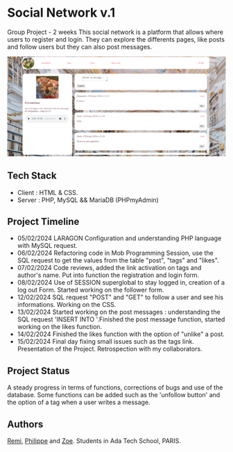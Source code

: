 # Social Network v.1 
Group Project - 2 weeks
This social network is a platform that allows where users to register and login. They can explore the differents pages, like posts and follow users but they can also post messages.

![Alt website screenshot-img](screenshot.png)


## Tech Stack
- Client : HTML & CSS.
- Server : PHP, MySQL && MariaDB (PHPmyAdmin)

## Project Timeline 
- 05/02/2024 LARAGON Configuration and understanding PHP language with MySQL request. 
- 06/02/2024 Refactoring code in Mob Programming Session, use the SQL request to get the values from the table "post", "tags" and "likes". 
- 07/02/2024 Code reviews, added the link activation on tags and author's name. Put into function the registration and login form. 
- 08/02/2024 Use of SESSION superglobal to stay logged in, creation of a log out Form. Started working on the follower form.
- 12/02/2024 SQL request "POST" and "GET" to follow a user and see his informations. Working on the CSS. 
- 13/02/2024 Started working on the post messages : understanding the SQL request 'INSERT INTO '.Finished the post message function, started working on the likes function.
- 14/02/2024 Finished the likes function with the option of "unlike" a post. 
- 15/02/2024 Final day fixing small issues such as the tags link. Presentation of the Project. Retrospection with my collaborators. 

## Project Status
A steady progress in terms of functions, corrections of bugs and use of the database. 
Some functions can be added such as the 'unfollow button' and the option of a tag when a user writes a message. 


## Authors 
<a href='https://github.com/harfore'>Remi</a>, <a href='https://github.com/PDeslousPaoli'>Philippe</a> and <a href='https://github.com/zoeleca'>Zoe</a>. 
Students in Ada Tech School, PARIS. 
